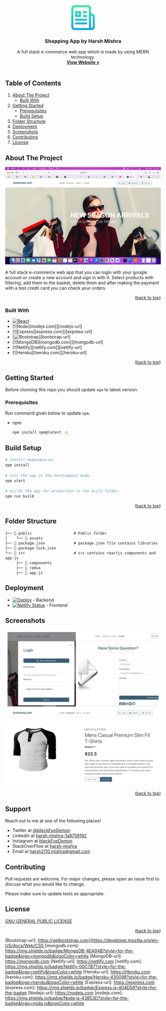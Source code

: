 <!-- Improved compatibility of back to top link: See: https://github.com/othneildrew/Best-README-Template/pull/73 -->

<a name="readme-top"></a>

<!--
*** Thanks for checking out the Best-README-Template. If you have a suggestion
*** that would make this better, please fork the repo and create a pull request
*** or simply open an issue with the tag "enhancement".
*** Don't forget to give the project a star!
*** Thanks again! Now go create something AMAZING! :D
-->

<!-- PROJECT SHIELDS -->
<!--
*** I'm using markdown "reference style" links for readability.
*** Reference links are enclosed in brackets [ ] instead of parentheses ( ).
*** See the bottom of this document for the declaration of the reference variables
*** for contributors-url, forks-url, etc. This is an optional, concise syntax you may use.
*** https://www.markdownguide.org/basic-syntax/#reference-style-links
-->

<!-- PROJECT LOGO -->
<br />
<div align="center">
  <a href="https://github.com/othneildrew/Best-README-Template">
    <img src="public/assets/logo.png" alt="Logo" width="80" height="80">
  </a>

  <h3 align="center">Shopping App by Harsh Mishra</h3>

  <p align="center">
    A full stack e-commerce web app which is made by using MERN technology.
    <br />
    <a href="https://shoppingappfrontend.herokuapp.com/"><strong>View Website »</strong></a>
    <br />
    <br />
  </p>
</div>

<!-- TABLE OF CONTENTS -->

  ## Table of Contents
  <ol>
    <li>
      <a href="#about-the-project">About The Project</a>
      <ul>
        <li><a href="#built-with">Built With</a></li>
      </ul>
    </li>
    <li>
      <a href="#getting-started">Getting Started</a>
      <ul>
        <li><a href="#Prerequisites">Prerequisites</a></li>
        <li><a href="#installation">Build Setup</a></li>
      </ul>
    </li>
     <li><a href="#Folder-Structure">Folder Structure</a></li>
    <li><a href="#Deployment">Deployment</a></li>
    <li><a href="#Screenshots">Screenshots</a></li>
    <li><a href="#contributing">Contributing</a></li>
    <li><a href="#license">License</a></li>
  </ol>


<!-- ABOUT THE PROJECT -->

## About The Project

[![Product Name Screen Shot][product-screenshot]](https://shoppingappfrontend.herokuapp.com/)

A full stack e-commerce web app that you can login with your google account or create a new account and sign in with it. Select products with filtering, add them to the basket, delete them and after making the payment with a test credit card you can check your orders.

<p align="right">(<a href="#readme-top">back to top</a>)</p>

<!-- Built With -->

### Built With

- [![React][react.js]][react-url]
- [![Node][nodejs.com]][nodejs-url]
- [![Express][express.com]][express-url]
- [![Bootstrap][bootstrap.com]][bootstrap-url]
- [![MongoDB][mongodb.com]][mongodb-url]
- [![Netlify][netlify.com]][netlify-url]
- [![Heroku][heroku.com]][heroku-url]

<p align="right">(<a href="#readme-top">back to top</a>)</p>

<!-- GETTING STARTED -->

## Getting Started

Before clonning this repo you should update `npm` to latest version.

<!-- Prerequisites -->

### Prerequisites

Run command given below to update `npm`.

- npm
  ```sh
  npm install npm@latest -g
  ```
  <!-- Build Setup -->

## Build Setup

```bash
# install dependencies
npm install

# runs the app in the development mode.
npm start

# builds the app for production to the build folder.
npm run build
```

<p align="right">(<a href="#readme-top">back to top</a>)</p>

<!-- Folder Structure -->

## Folder Structure

    ├── 📁 public                   # Public folder
    │    └── 📁 assets
    ├── 📁 package.json             # package.json file contains libraries
    ├── 📁 package-lock.json
    └── 📁 src                      # src contains reactjs components and app.js
         ├── 📁 components
         ├── 📁 redux
         ├── 📁 app.js

<!-- Deployment -->

## Deployment

- [![Deploy](https://www.herokucdn.com/deploy/button.svg)](https://heroku.com/deploy) - Backend
- [![Netlify Status](https://api.netlify.com/api/v1/badges/8e9c3a2f-2127-47d1-aa00-f3f1609e1897/deploy-status)](https://app.netlify.com/sites/stupefied-goldstine-0d23f1/deploys) - Frontend

<!-- Screenshots -->

## Screenshots

[![Product Name Screen Shot][product-screenshots]](https://shoppingappfrontend.herokuapp.com/)

<p align="right">(<a href="#readme-top">back to top</a>)</p>

<!-- CONTRIBUTING -->

## Support

Reach out to me at one of the following places!

- Twitter at [@_blackEyeDemon_](https://twitter.com/_blackEyeDemon_)
- Linkedin at [harsh-mishra-1a8759192](https://www.linkedin.com/in/harsh-mishra-1a8759192/)
- Instagram at [_blackEyeDemon_](https://www.instagram.com/_blackeyedemon_/)
- StackOverFlow at [harsh-mishra](https://stackoverflow.com/users/11264664/harsh-mishra)
- Email at [harsh2110.mishra@gmail.com](mailto:harsh2110.mishra@gmail.com)

## Contributing

Pull requests are welcome. For major changes, please open an issue first to discuss what you would like to change.

Please make sure to update tests as appropriate.

## License

[GNU GENERAL PUBLIC LICENSE](https://www.gnu.org/licenses/gpl-3.0.en.html)

<p align="right">(<a href="#readme-top">back to top</a>)</p>

<!-- MARKDOWN LINKS & IMAGES -->
<!-- https://www.markdownguide.org/basic-syntax/#reference-style-links -->

[contributors-shield]: https://img.shields.io/github/contributors/othneildrew/Best-README-Template.svg?style=for-the-badge
[contributors-url]: https://github.com/othneildrew/Best-README-Template/graphs/contributors
[forks-shield]: https://img.shields.io/github/forks/othneildrew/Best-README-Template.svg?style=for-the-badge
[forks-url]: https://github.com/othneildrew/Best-README-Template/network/members
[stars-shield]: https://img.shields.io/github/stars/othneildrew/Best-README-Template.svg?style=for-the-badge
[stars-url]: https://github.com/othneildrew/Best-README-Template/stargazers
[issues-shield]: https://img.shields.io/github/issues/othneildrew/Best-README-Template.svg?style=for-the-badge
[issues-url]: https://github.com/othneildrew/Best-README-Template/issues
[license-shield]: https://img.shields.io/github/license/othneildrew/Best-README-Template.svg?style=for-the-badge
[license-url]: https://github.com/othneildrew/Best-README-Template/blob/master/LICENSE.txt
[linkedin-shield]: https://img.shields.io/badge/-LinkedIn-black.svg?style=for-the-badge&logo=linkedin&colorB=555
[linkedin-url]: https://linkedin.com/in/othneildrew
[product-screenshot]: public/assets/screenshot.png
[product-screenshots]: public/assets/screenshots.png
[react.js]: https://img.shields.io/badge/React-20232A?style=for-the-badge&logo=react&logoColor=61DAFB
[react-url]: https://reactjs.org/
[bootstrap.com]: https://img.shields.io/badge/CSS-239120?&style=for-the-badge&logo=css3&logoColor=white

[Bootstrap-url]: https://getbootstrap.com](https://developer.mozilla.org/en-US/docs/Web/CSS
[mongodb.com]: https://img.shields.io/badge/MongoDB-4EA94B?style=for-the-badge&logo=mongodb&logoColor=white
[MongoDB-url]: https://mongodb.com
[Netlify-url]: https://netlify.com
[netlify.com]: https://img.shields.io/badge/Netlify-00C7B7?style=for-the-badge&logo=netlify&logoColor=white
[Heroku-url]: https://Heroku.com
[heroku.com]: https://img.shields.io/badge/Heroku-430098?style=for-the-badge&logo=heroku&logoColor=white
[Express-url]: https://express.com
[express.com]: https://img.shields.io/badge/Express.js-404D59?style=for-the-badge
[Nodejs-url]: https://nodejs.com
[nodejs.com]: https://img.shields.io/badge/Node.js-43853D?style=for-the-badge&logo=node.js&logoColor=white
